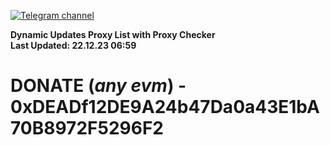 [![Telegram channel](https://img.shields.io/endpoint?url=https://runkit.io/damiankrawczyk/telegram-badge/branches/master?url=https://t.me/n4z4v0d)](https://t.me/n4z4v0d) 

**Dynamic Updates Proxy List with Proxy Checker**  
**Last Updated: 22.12.23 06:59**

# DONATE (_any evm_) - 0xDEADf12DE9A24b47Da0a43E1bA70B8972F5296F2
